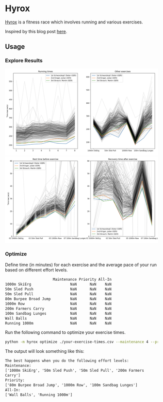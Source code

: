 
# Hyrox 

[Hyrox](https://hyrox.com/the-fitness-race/) is a fitness race which involves running and various exercises. 

Inspired by this blog post [here](https://thaddeus-segura.com/hacking-hyrox/).

## Usage 

### Explore Results

![](./images/exercise-times.png)
![](./images/rest-times.png)

### Optimize 

Define time (in minutes) for each exercise and the average pace of your run based on different effort levels. 

```text
                      Maintenance Priority All-In
1000m SkiErg                  NaN      NaN    NaN
50m Sled Push                 NaN      NaN    NaN
50m Sled Pull                 NaN      NaN    NaN
80m Burpee Broad Jump         NaN      NaN    NaN
1000m Row                     NaN      NaN    NaN
200m Farmers Carry            NaN      NaN    NaN
100m Sandbag Lunges           NaN      NaN    NaN
Wall Balls                    NaN      NaN    NaN
Running 1000m                 NaN      NaN    NaN
```

Run the following command to optimize your exercise times.

```bash
python -m hyrox optimize ./your-exercise-times.csv --maintenance 4 --priority 3 --all-in 2
```

The output will look something like this:

```text
The best happens when you do the following effort levels:
Maintenance:
['1000m SkiErg', '50m Sled Push', '50m Sled Pull', '200m Farmers Carry']
Priority:
['80m Burpee Broad Jump', '1000m Row', '100m Sandbag Lunges']
All-In:
['Wall Balls', 'Running 1000m']
```